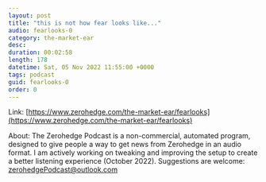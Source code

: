 ```yaml
---
layout: post
title: "this is not how fear looks like..."
audio: fearlooks-0
category: the-market-ear
desc: 
duration: 00:02:58
length: 178
datetime: Sat, 05 Nov 2022 11:55:00 +0000
tags: podcast
guid: fearlooks-0
order: 0
---
```



Link: [https://www.zerohedge.com/the-market-ear/fearlooks](https://www.zerohedge.com/the-market-ear/fearlooks)

About: The Zerohedge Podcast is a non-commercial, automated program, designed to give people a way to get news from Zerohedge in an audio format.  I am actively working on tweaking and improving the setup to create a better listening experience (October 2022).  Suggestions are welcome: [zerohedgePodcast@outlook.com](mailto:zerohedgePodcast@outlook.com)